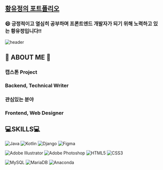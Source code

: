 ## [황유정의 포트폴리오](https://yujeong0423.github.io/)   

### 😄 긍정적이고 열심히 공부하며 프론트엔드 개발자가 되기 위해 노력하고 있는 황유정입니다!!
<!--
**yujeong0423/yujeong0423** is a ✨ _special_ ✨ repository because its `README.md` (this file) appears on your GitHub profile.

Here are some ideas to get you started:

- 🔭 I’m currently working on ...
- 🌱 I’m currently learning ...
- 👯 I’m looking to collaborate on ...
- 🤔 I’m looking for help with ...
- 💬 Ask me about ...
- 📫 How to reach me: ...
- 😄 긍정적이고 열심히 공부하며 프론트엔드 개발자가 되기 위해 노력하고 있는 황유정입니다!!
- ⚡ Fun fact: ...
-->
![header](https://capsule-render.vercel.app/api?type=slice&color=auto&text=%20YujungHwang%20%20&height=200&fontSize=100)   
 

## 🌙 ABOUT ME  🌙

### 캡스톤 Project
### Backend, Technical Writer  

### 관심있는 분야
### Frontend, Web Designer
             
             

## 💻SKILLS💻


![Java](https://img.shields.io/badge/java-%23ED8B00.svg?style=for-the-badge&logo=java&logoColor=white)
![Kotlin](https://img.shields.io/badge/kotlin-%237F52FF.svg?style=for-the-badge&logo=kotlin&logoColor=white)
![Django](https://img.shields.io/badge/django-%23092E20.svg?style=for-the-badge&logo=django&logoColor=white)
![Figma](https://img.shields.io/badge/figma-%23F24E1E.svg?style=for-the-badge&logo=figma&logoColor=white)   
   
![Adobe Illustrator](https://img.shields.io/badge/adobe%20illustrator-%23FF9A00.svg?style=for-the-badge&logo=adobe%20illustrator&logoColor=white)
![Adobe Photoshop](https://img.shields.io/badge/adobe%20photoshop-%2331A8FF.svg?style=for-the-badge&logo=adobe%20photoshop&logoColor=white)
![HTML5](https://img.shields.io/badge/html5-%23E34F26.svg?style=for-the-badge&logo=html5&logoColor=white)
![CSS3](https://img.shields.io/badge/css3-%231572B6.svg?style=for-the-badge&logo=css3&logoColor=white)   

![MySQL](https://img.shields.io/badge/mysql-%2300f.svg?style=for-the-badge&logo=mysql&logoColor=white)
![MariaDB](https://img.shields.io/badge/MariaDB-003545?style=for-the-badge&logo=mariadb&logoColor=white)
![Anaconda](https://img.shields.io/badge/Anaconda-%2344A833.svg?style=for-the-badge&logo=anaconda&logoColor=white)
